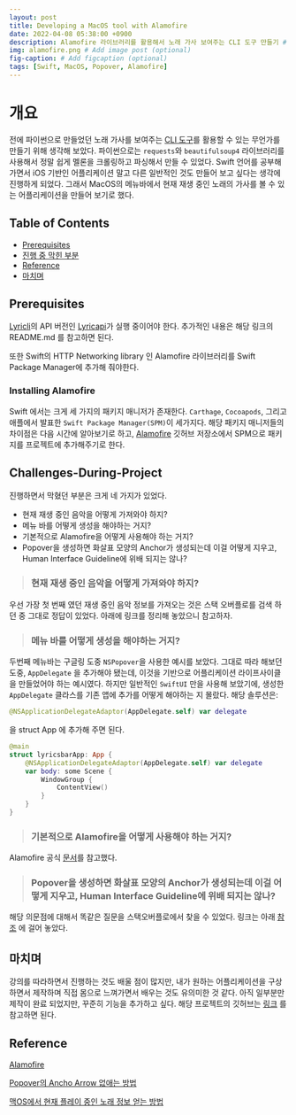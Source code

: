 ```yaml
---
layout: post
title: Developing a MacOS tool with Alamofire
date: 2022-04-08 05:38:00 +0900
description: Alamofire 라이브러리를 활용해서 노래 가사 보여주는 CLI 도구 만들기 # Add post description (optional)
img: alamofire.png # Add image post (optional)
fig-caption: # Add figcaption (optional)
tags: [Swift, MacOS, Popover, Alamofire]
---
```


# 개요

전에 파이썬으로 만들었던 노래 가사를 보여주는 [CLI 도구](https://github.com/KKodiac/lyricli)를 활용할 수 있는 무언가를 만들기 위해 생각해 보았다. 파이썬으로는 `requests`와 `beautifulsoup4` 라이브러리를 사용해서 정말 쉽게 멜론을 크롤링하고 파싱해서 만들 수 있었다. Swift 언어를 공부해가면서 iOS 기반인 어플리케이션 말고 다른 일반적인 것도 만들어 보고 싶다는 생각에 진행하게 되었다. 그래서 MacOS의 메뉴바에서 현재 재생 중인 노래의 가사를 볼 수 있는 어플리케이션을 만들어 보기로 했다.


## Table of Contents
 - [Prerequisites](#Prerequisites)
 - [진행 중 막힌 부분](#Challenges-During-Project)
 - [Reference](#referece)
 - [마치며](#마치며)
 

## Prerequisites
[Lyricli](https://github.com/KKodiac/lyricli)의 API 버전인 [Lyricapi](https://github.com/KKodiac/lyricli/tree/main/lyricapi)가 실행 중이어야 한다. 추가적인 내용은 해당 링크의 README.md 를 참고하면 된다.

또한 Swift의 HTTP Networking library 인 Alamofire 라이브러리를  Swift Package Manager에 추가해 줘야한다. 

### Installing Alamofire

Swift 에서는 크게 세 가지의 패키지 매니저가 존재한다. `Carthage`, `Cocoapods`, 그리고 애플에서 발표한 `Swift Package Manager(SPM)`이 세가지다. 해당 패키지 매니저들의 차이점은 다음 시간에 알아보기로 하고, [Alamofire](https://github.com/Alamofire/Alamofire) 깃허브 저장소에서 SPM으로 패키지를 프로젝트에 추가해주기로 한다.


## Challenges-During-Project

진행하면서 막혔던 부분은 크게 네 가지가 있었다.
- 현재 재생 중인 음악을 어떻게 가져와야 하지?
- 메뉴 바를 어떻게 생성을 해야하는 거지?
- 기본적으로 Alamofire을 어떻게 사용해야 하는 거지?
- Popover을 생성하면 화살표 모양의 Anchor가 생성되는데 이걸 어떻게 지우고, Human Interface Guideline에 위배 되지는 않나?

> ### 현재 재생 중인 음악을 어떻게 가져와야 하지?
우선 가장 첫 번째 였던 재생 중인 음악 정보를 가져오는 것은 스택 오버플로를 검색 하던 중 그대로 정답이 있었다. 아래에 링크를 정리해 놓았으니 참고하자. 

> ### 메뉴 바를 어떻게 생성을 해야하는 거지?
두번째 메뉴바는 구글링 도중 `NSPopover`을 사용한 예시를 보았다. 그대로 따라 해보던 도중, `AppDelegate` 을 추가해야 됐는데, 이것을 기반으로  어플리케이션 라이프사이클을 만들었어야 하는 예시였다. 하지만 일반적인 `SwiftUI` 만을 사용해 보았기에, 생성한 `AppDelegate` 클라스를 기존 앱에 추가를 어떻게 해야하는 지 몰랐다. 해당 솔루션은:

```swift
@NSApplicationDelegateAdaptor(AppDelegate.self) var delegate
```

을 struct App 에 추가해 주면 된다. 

```swift
@main
struct lyricsbarApp: App {
    @NSApplicationDelegateAdaptor(AppDelegate.self) var delegate
    var body: some Scene {
        WindowGroup {
            ContentView()
        }
    }
}
```

> ### 기본적으로 Alamofire을 어떻게 사용해야 하는 거지?
Alamofire 공식 [문서](https://alamofire.github.io/Alamofire)를 참고했다. 

> ### Popover을 생성하면 화살표 모양의 Anchor가 생성되는데 이걸 어떻게 지우고, Human Interface Guideline에 위배 되지는 않나?
해당 의문점에 대해서 똑같은 질문을 스택오버플로에서 찾을 수 있었다. 링크는 아래 [참조](#reference) 에 걸어 놓았다.


## 마치며
강의를 따라하면서 진행하는 것도 배울 점이 많지만, 내가 원하는 어플리케이션을 구상하면서 제작하며 직접 몸으로 느껴가면서 배우는 것도 유의미한 것 같다. 아직 일부분만 제작이 완료 되었지만, 꾸준히 기능을 추가하고 싶다. 해당 프로젝트의 깃허브는 [링크](https://github.com/KKodiac/menu_bar_lyrics) 를 참고하면 된다.

## Reference 
[Alamofire](https://github.com/Alamofire/Alamofire)

[Popover의 Ancho Arrow 없애는 방법](https://stackoverflow.com/questions/4801860/can-i-remove-the-arrow-in-the-popover-view)

[맥OS에서 현재 플레이 중인 노래 정보 얻는 방법](https://stackoverflow.com/questions/61003379/how-to-get-currently-playing-song-on-mac-swift)